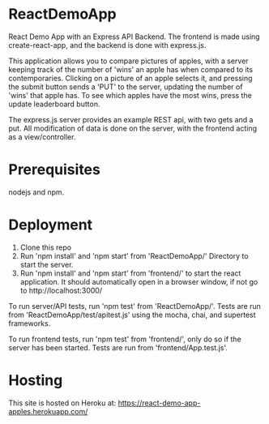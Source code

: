 # ReactDemoApp
React Demo App with an Express API Backend. The frontend is made using create-react-app, and the backend is done with express.js.

This application allows you to compare pictures of apples, with a server keeping track of the number of 'wins' an apple has when compared to its contemporaries.
Clicking on a picture of an apple selects it, and pressing the submit button sends a 'PUT' to the server, updating the number of 'wins' that apple has.
To see which apples have the most wins, press the update leaderboard button.

The express.js server provides an example REST api, with two gets and a put. All modification of data is done on the server, with the frontend acting as a view/controller.

# Prerequisites
nodejs and npm.

# Deployment
1. Clone this repo
2. Run 'npm install' and 'npm start' from 'ReactDemoApp/' Directory to start the server.
3. Run 'npm install' and 'npm start' from 'frontend/' to start the react application. It should automatically open in a browser window, if not go to http://localhost:3000/

To run server/API tests, run 'npm test' from 'ReactDemoApp/'.
Tests are run from 'ReactDemoApp/test/apitest.js' using the mocha, chai, and supertest frameworks.

To run frontend tests, run 'npm test' from 'frontend/', only do so if the server has been started.
Tests are run from 'frontend/App.test.js'.

# Hosting
This site is hosted on Heroku at: https://react-demo-app-apples.herokuapp.com/
